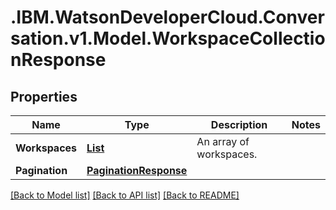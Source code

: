 # .IBM.WatsonDeveloperCloud.Conversation.v1.Model.WorkspaceCollectionResponse
## Properties

Name | Type | Description | Notes
------------ | ------------- | ------------- | -------------
**Workspaces** | [**List<WorkspaceResponse>**](WorkspaceResponse.md) | An array of workspaces. | 
**Pagination** | [**PaginationResponse**](PaginationResponse.md) |  | 

[[Back to Model list]](../README.md#documentation-for-models) [[Back to API list]](../README.md#documentation-for-api-endpoints) [[Back to README]](../README.md)


